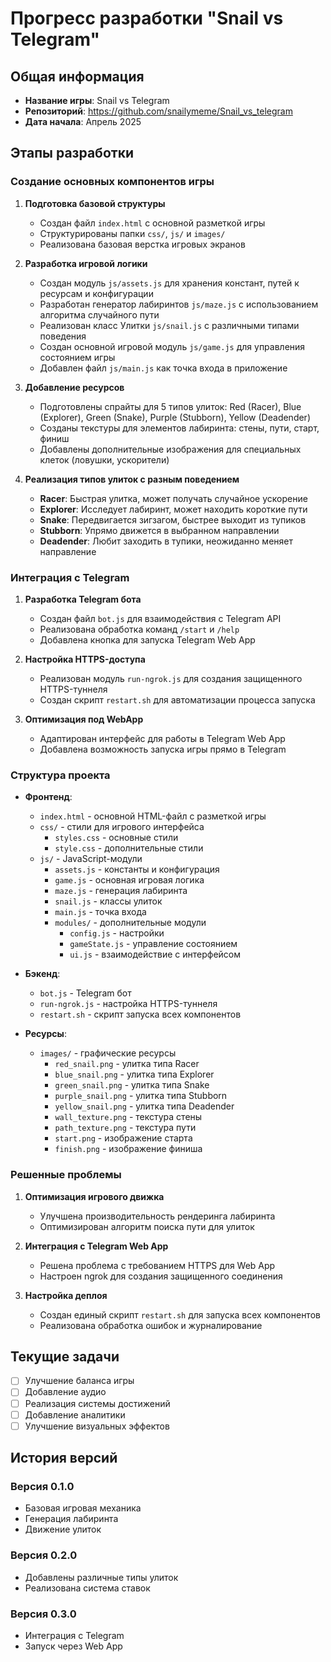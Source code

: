 # Прогресс разработки "Snail vs Telegram"

## Общая информация
- **Название игры**: Snail vs Telegram
- **Репозиторий**: https://github.com/snailymeme/Snail_vs_telegram
- **Дата начала**: Апрель 2025

## Этапы разработки

### Создание основных компонентов игры

1. **Подготовка базовой структуры**
   - Создан файл `index.html` с основной разметкой игры
   - Структурированы папки `css/`, `js/` и `images/`
   - Реализована базовая верстка игровых экранов

2. **Разработка игровой логики**
   - Создан модуль `js/assets.js` для хранения констант, путей к ресурсам и конфигурации
   - Разработан генератор лабиринтов `js/maze.js` с использованием алгоритма случайного пути
   - Реализован класс Улитки `js/snail.js` с различными типами поведения
   - Создан основной игровой модуль `js/game.js` для управления состоянием игры
   - Добавлен файл `js/main.js` как точка входа в приложение

3. **Добавление ресурсов**
   - Подготовлены спрайты для 5 типов улиток: Red (Racer), Blue (Explorer), Green (Snake), Purple (Stubborn), Yellow (Deadender)
   - Созданы текстуры для элементов лабиринта: стены, пути, старт, финиш
   - Добавлены дополнительные изображения для специальных клеток (ловушки, ускорители)

4. **Реализация типов улиток с разным поведением**
   - **Racer**: Быстрая улитка, может получать случайное ускорение
   - **Explorer**: Исследует лабиринт, может находить короткие пути
   - **Snake**: Передвигается зигзагом, быстрее выходит из тупиков
   - **Stubborn**: Упрямо движется в выбранном направлении
   - **Deadender**: Любит заходить в тупики, неожиданно меняет направление

### Интеграция с Telegram

1. **Разработка Telegram бота**
   - Создан файл `bot.js` для взаимодействия с Telegram API
   - Реализована обработка команд `/start` и `/help`
   - Добавлена кнопка для запуска Telegram Web App

2. **Настройка HTTPS-доступа**
   - Реализован модуль `run-ngrok.js` для создания защищенного HTTPS-туннеля
   - Создан скрипт `restart.sh` для автоматизации процесса запуска

3. **Оптимизация под WebApp**
   - Адаптирован интерфейс для работы в Telegram Web App
   - Добавлена возможность запуска игры прямо в Telegram

### Структура проекта

- **Фронтенд**:
  - `index.html` - основной HTML-файл с разметкой игры
  - `css/` - стили для игрового интерфейса
    - `styles.css` - основные стили
    - `style.css` - дополнительные стили
  - `js/` - JavaScript-модули
    - `assets.js` - константы и конфигурация
    - `game.js` - основная игровая логика
    - `maze.js` - генерация лабиринта
    - `snail.js` - классы улиток
    - `main.js` - точка входа
    - `modules/` - дополнительные модули
      - `config.js` - настройки
      - `gameState.js` - управление состоянием
      - `ui.js` - взаимодействие с интерфейсом

- **Бэкенд**:
  - `bot.js` - Telegram бот
  - `run-ngrok.js` - настройка HTTPS-туннеля
  - `restart.sh` - скрипт запуска всех компонентов

- **Ресурсы**:
  - `images/` - графические ресурсы
    - `red_snail.png` - улитка типа Racer
    - `blue_snail.png` - улитка типа Explorer
    - `green_snail.png` - улитка типа Snake
    - `purple_snail.png` - улитка типа Stubborn
    - `yellow_snail.png` - улитка типа Deadender
    - `wall_texture.png` - текстура стены
    - `path_texture.png` - текстура пути
    - `start.png` - изображение старта
    - `finish.png` - изображение финиша

### Решенные проблемы

1. **Оптимизация игрового движка**
   - Улучшена производительность рендеринга лабиринта
   - Оптимизирован алгоритм поиска пути для улиток

2. **Интеграция с Telegram Web App**
   - Решена проблема с требованием HTTPS для Web App
   - Настроен ngrok для создания защищенного соединения

3. **Настройка деплоя**
   - Создан единый скрипт `restart.sh` для запуска всех компонентов
   - Реализована обработка ошибок и журналирование

## Текущие задачи

- [ ] Улучшение баланса игры
- [ ] Добавление аудио
- [ ] Реализация системы достижений
- [ ] Добавление аналитики
- [ ] Улучшение визуальных эффектов

## История версий

### Версия 0.1.0
- Базовая игровая механика
- Генерация лабиринта
- Движение улиток

### Версия 0.2.0
- Добавлены различные типы улиток
- Реализована система ставок

### Версия 0.3.0
- Интеграция с Telegram
- Запуск через Web App 